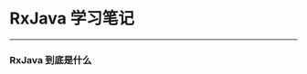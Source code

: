 # RxJava 学习笔记
-------------------------------------------------------------------------------------------------------------------------
### RxJava 到底是什么
